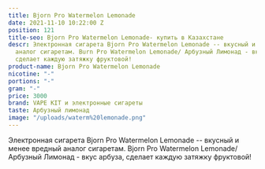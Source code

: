 ```yaml
---
title: Bjorn Pro Watermelon Lemonade
date: 2021-11-10 10:22:00 Z
position: 121
title-seo: Bjorn Pro Watermelon Lemonade- купить в Казахстане
descr: Электронная сигарета Bjorn Pro Watermelon Lemonade -- вкусный и менее вредный
  аналог сигаретам. Burn Pro Watermelon Lemonade/ Арбузный Лимонад - вкус арбуза,
  сделает каждую затяжку фруктовой!
product-name: Bjorn Pro Watermelon Lemonade
nicotine: "-"
portions: "-"
gram: "-"
price: 3000
brand: VAPE KIT и электронные сигареты
taste: Арбузный лимонад
image: "/uploads/waterm%20lemonade.png"
---
```


Электронная сигарета Bjorn Pro Watermelon Lemonade -- вкусный и менее вредный аналог сигаретам. Bjorn Pro Watermelon Lemonade/ Арбузный Лимонад - вкус арбуза, сделает каждую затяжку фруктовой!